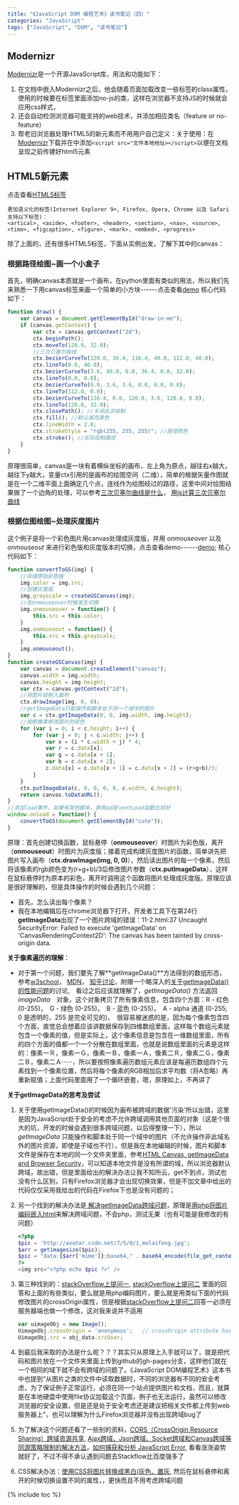 ```yaml
---
title: "《JavaScript DOM 编程艺术》读书笔记（四）"
categories: "JavaScript"
tags: ["JavaScript", "DOM", "读书笔记"]
---
```


## Modernizr

[Modernizr](https://modernizr.com/docs)是一个开源JavaScript库，用法和功能如下：

1.  在文档中嵌入Modernizr之后，他会随着页面加载改变一些标签的class属性，使用的时候要在<html>标签里面添加no-js的类，这样在浏览器不支持JS的时候就会应用css样式，
2. 还会自动检测浏览器可能支持的web技术，并添加相应类名（feature or no-feature）
3. 帮老旧浏览器处理HTML5的新元素而不用用户自己定义：关于使用：在[Modernizr](http://www.modernizr.com/)下载并在<head>中添加`<script src="文件本地地址></script>`以便在文档呈现之前传建好html5元素

## HTML5新元素

点击查看[HTML5标签](http://www.w3school.com.cn/tags/index.asp)

```
更加语义化的标签(Internet Explorer 9+, Firefox, Opera, Chrome 以及 Safari 支持以下标签)：
<artical>, <aside>, <footer>, <header>, <section>, <nav>, <source>, <time>, <figcaption>, <figure>, <mark>, <embed>, <progress>
```

除了上面的，还有很多HTML5标签，下面从实例出发，了解下其中的canvas：

### 根据路径绘图~画一个小盒子

首先，明确canvas本质就是一个画布，在python里面有类似的用法，所以我们先来熟悉一下用canvas标签来画一个简单的小方块------点击查看[demo](http://ppmeng.github.io/somedemo/HTML/11.html)
核心代码如下：

```javascript
function draw() {
	var canvas = document.getElementById("draw-in-me");
	if (canvas.getContext) {
		var ctx = canvas.getContext("2d");
		ctx.beginPath();
		ctx.moveTo(120.0, 32.0);
		//三次贝塞尔曲线
		ctx.bezierCurveTo(120.0, 36.4, 116.4, 40.0, 112.0, 40.0);
		ctx.lineTo(8.0, 40.0);
		ctx.bezierCurveTo(3.6, 40.0, 0.0, 36.4, 0.0, 32.0);
		ctx.lineTo(0.0, 8.0);
		ctx.bezierCurveTo(0.0, 3.6, 3.6, 0.0, 8.0, 0.0);
		ctx.lineTo(112.0, 0.0);
		ctx.bezierCurveTo(116.4, 0.0, 120.0, 3.6, 120.0, 8.0);
		ctx.lineTo(120.0, 32.0);
		ctx.closePath(); //关闭此次绘制
		ctx.fill(); //默认填充黑色
		ctx.lineWidth = 2.0;
		ctx.strokeStyle = "rgb(255, 255, 255)"; //路径颜色
		ctx.stroke(); //实际绘制路径
	}
}
```

原理很简单，canvas是一块有着横纵坐标的画布，左上角为原点，越往右x越大，越往下y越大，变量ctx引用的是画布的绘图空间（二维），简单的根据矢量作图就是在一个二维平面上面确定几个点，连线作为绘图经过的路径，这里中间对绘图结果做了一个边角的处理，可以参考[三次贝塞尔曲线是什么](http://www.w3school.com.cn/tags/canvas_beziercurveto.asp)，  [用js计算三次贝塞尔曲线](http://bbs.9ria.com/thread-71296-1-1.html)

### 根据位图绘图~处理灰度图片
这个例子是将一个彩色图片用canvas处理成灰度版，并用 *onmouseover* 以及 *onmouseout* 来进行彩色版和灰度版本的切换，点击查看demo------[demo](http://ppmeng.github.io/somedemo/HTML/11-2.html);
核心代码如下：

```javascript
function convertToGS(img) {
    //存储原始彩色版
    img.color = img.src;
    //创建灰度版
    img.grayscale = createGSCanvas(img);
	//在onmouseover时候发生切换
    img.onmouseover = function() {
        this.src = this.color;
    }
    img.onmouseout = function() {
        this.src = this.grayscale;
    }
    img.onmouseout();
}
function createGSCanvas(img) {
    var canvas = document.createElement("canvas");
    canvas.width = img.width;
    canvas.height = img.height;
	var ctx = canvas.getContext("2d");
	//将图片绘制入画布
    ctx.drawImage(img, 0, 0);
    //getImageData只能操作和脚本处于同一个域中的图片
    var c = ctx.getImageData(0, 0, img.width, img.height);
    //按照像素修改图片的颜色
    for (var i = 0; i < c.height; i++) {
    	for (var j = 0; j < c.width; j++) {
    	    var x = (i * c.width + j) * 4;
    	    var r = c.data[x];
    	    var g = c.data[x + 1];
    	    var b = c.data[x + 2];
    	    c.data[x] = c.data[x + 1] = c.data[x + 2] = (r+g+b)/3;
        }
    }
    ctx.putImageData(c, 0, 0, 0, 0, c.width, c.height);
    return canvas.toDataURL();
}
//添加load事件，如果有其他脚本，换用addEventLoad函数比较好
window.onload = function() {
    convertToGS(document.getElementById("cute"));
}
```

原理：首先创建切换函数，鼠标悬停（**onmouseover**）时图片为彩色版，离开（**onmouseout**）时图片为灰度版；接着完成构建灰度图片的函数，简单讲先把图片写入画布（**ctx.drawImage(img, 0, 0)**），然后读出图片的每一个像素，然后将该像素的rgb颜色变为(r+g+b)/3后修改图片参数（**ctx.putImageData**），这样在鼠标悬停时为原本的彩色，离开时调用这个函数将图片处理成灰度版。原理应该是很好理解的，但是具体操作的时候会遇到几个问题：
- 首先，怎么读出每个像素？
- 我在本地编辑后在chrome浏览器下打开，开发者工具下在第24行**getImageData**出现了一个图片跨域的错误：11-2.html:37 Uncaught SecurityError: Failed to execute 'getImageData' on 'CanvasRenderingContext2D': The canvas has been tainted by cross-origin data.

**关于像素遍历的理解**：

- 对于第一个问题，我们要先了解**getImageData()**方法得到的数组形态，参考[w3school](http://www.w3school.com.cn/tags/canvas_getimagedata.asp)， [MDN](https://developer.mozilla.org/en-US/docs/Web/API/CanvasRenderingContext2D/getImageData)， [知乎讨论](https://www.zhihu.com/question/39819798/answer/83252754)，附赠一个略深入的[关于getImageData()的性能问题](http://sphinx.oupeng.com/articles/the-stories-about-getimagedata-and-putimagedata)的讨论,　看过之后应该就理解了，*getImageData()* 方法返回 *imageData*　对象，这个对象拷贝了所有像素信息，包含四个方面：R - 红色 (0-255)，　G - 绿色 (0-255)，　B - 蓝色 (0-255)，　A - alpha 通道 (0-255; 0 是透明的，255 是完全可见的)，　很容易被迷惑的是，因为每个像素包含四个方面，直觉总会想着应该讲数据保存到四维数组里面，这样每个数组元素就包含一个像素的值，但是实际上，这个像素信息是包含在一维数组里面，所有的四个方面的值都一个一个分散在数组里面，也就是说数组里面的元素是这样的：像素一Ｒ，像素一Ｇ，像素一Ｂ，像素一Ａ，像素二Ｒ，像素二Ｇ，像素二Ｂ，像素二Ａ······，所以要按照像素遍历数组元素应该是每遍历数组四个元素找到一个像素位置，然后将每个像素的RGB相加后求平均数（将A忽略）再重新赋值；上面代码里面用了一个循环嵌套，嗯，原理如上，不再讲了
 
**关于getImageData的思考及尝试**

1. 关于使用getImageData()的时候因为画布被跨域的数据'污染'所以出错，这里是因为JavaScript处于安全的考虑不允许跨域调用其他页面的对象（这是个很大的坑，开发的时候会遇到很多跨域问题，以后得整理一下），所以 *getImageData* 只能操作和脚本处于同一个域中的图片（不允许操作非此域名外的图片资源，即使是子域也不行），但是我在本地编辑的时候，图片和脚本文件是保存在本地的同一个文件夹里面，参考[HTML Canvas, getImageData and Browser Security](http://blog.project-sierra.de/archives/1577)，可以知道本地文件是没有所谓的域，所以浏览器默认跨域，故出错，但是里面给出的解决办法让我不知所云，get不到点，测试也没有什么区别，只有Firefox浏览器才会出现切换效果，但是不加文章中给出的代码仅仅采用我给出的代码在Firefox下也是没有问题的；
2. 另一个找到的解决办法是[ 解决getImageData跨域问题](http://blog.csdn.net/molaifeng/article/details/42293509)，原理是[用php将图片编码嵌入html](http://blog.csdn.net/molaifeng/article/details/9617327)来解决跨域问题，不会php，测试无果（也有可能是我修改的有问题）

   ```php
   <?php  
   $pic = 'http://avatar.csdn.net/7/5/0/1_molaifeng.jpg';  
   $arr = getimagesize($pic);  
   $pic = "data:{$arr['mime']};base64," . base64_encode(file_get_contents($pic));  
   ?>  
   <img src="<?php echo $pic ?>" /> 
   ```

3. 第三种找到的：[stackOverflow上提问一](http://stackoverflow.com/questions/26688168/uncaught-securityerror-failed-to-execute-getimagedata-on-canvasrenderingcont), [stackOverflow上提问二](http://stackoverflow.com/questions/22097747/getimagedata-error-the-canvas-has-been-tainted-by-cross-origin-data) 里面的回答和上面的有些类似，要么就是用php编码图片，要么就是用类似下面的代码修改图片的crossOrigin属性，但是根据[stackOverflow上提问二](http://stackoverflow.com/questions/22097747/getimagedata-error-the-canvas-has-been-tainted-by-cross-origin-data)回答一必须在服务器端也做一个修改，这对我来说并不适用

   ```javascript
   var uimageObj = new Image();
   UimageObj.crossOrigin = 'anonymous';   // crossOrigin attribute has to be set before setting src.If reversed, it wont work.  
   UimageObj.src = obj_data.srcUser;
   ```

4. 到最后我采取的办法是什么呢？？？其实只从原理上入手就可以了，就是把代码和图片放在一个文件夹里面上传到github的gh-pages分支，这样他们就在一个相同的域下就不会有跨域的问题了。《JavaScript DOM编程艺术》这本书中也提到“从图片之类的文件中读取数据时，不同的浏览器有不同的安全考虑，为了保证例子正常运行，必须在同一个站点提供图片和文档，而且，就算是在本地硬盘中使用file协议加载这个页面，例子也无法运行，虽然可以修改浏览器的安全设置，但是还是处于安全考虑还是建议把相关文件都上传到web服务器上”，也可以理解为什么Firefox浏览器并没有出现跨域bug了
5. 为了解决这个问题还看了一些别的资料，[CORS（CrossOrigin Resource Sharing）跨域资源共享](http://www.it165.net/pro/html/201412/29106.html), [Ajax跨域、Json跨域、Socket跨域和Canvas跨域等同源策略限制的解决方法](http://blog.csdn.net/freshlover/article/details/44223467#comments)，[如何捕获和分析 JavaScript Error](http://www.css88.com/archives/5014), 看看涨涨姿势就好了，不过不得不承认遇到问题去Stackflow比百度强多了
6. CSS解决办法：[使用CSS将图片转换成黑白(灰色、置灰](http://www.zhangxinxu.com/wordpress/2012/08/css-svg-filter-image-grayscale/), 然后在鼠标悬停和离开的时候切换设置不同的属性，，更快而且不用考虑跨域问题

{% include toc %}